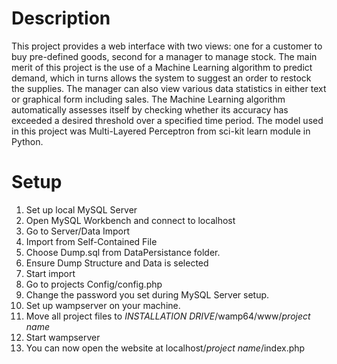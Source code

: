 # Description
This project provides a web interface with two views: one for a customer to buy pre-defined goods, second for a manager to manage stock. The main merit of this project is the use of a Machine Learning algorithm to predict demand, which in turns allows the system to suggest an order to restock the supplies. The manager can also view various data statistics in either text or graphical form including sales. The Machine Learning algorithm automatically assesses itself by checking whether its accuracy has exceeded a desired threshold over a specified time period. The model used in this project was Multi-Layered Perceptron from sci-kit learn module in Python.

# Setup
1. Set up local MySQL Server
2. Open MySQL Workbench and connect to localhost
3. Go to Server/Data Import
4. Import from Self-Contained File
5. Choose Dump.sql from DataPersistance folder.
6. Ensure Dump Structure and Data is selected
7. Start import
8. Go to projects Config/config.php
9. Change the password you set during MySQL Server setup.
10. Set up wampserver on your machine.
11. Move all project files to *INSTALLATION DRIVE*/wamp64/www/*project name*
12. Start wampserver
13. You can now open the website at localhost/*project name*/index.php
